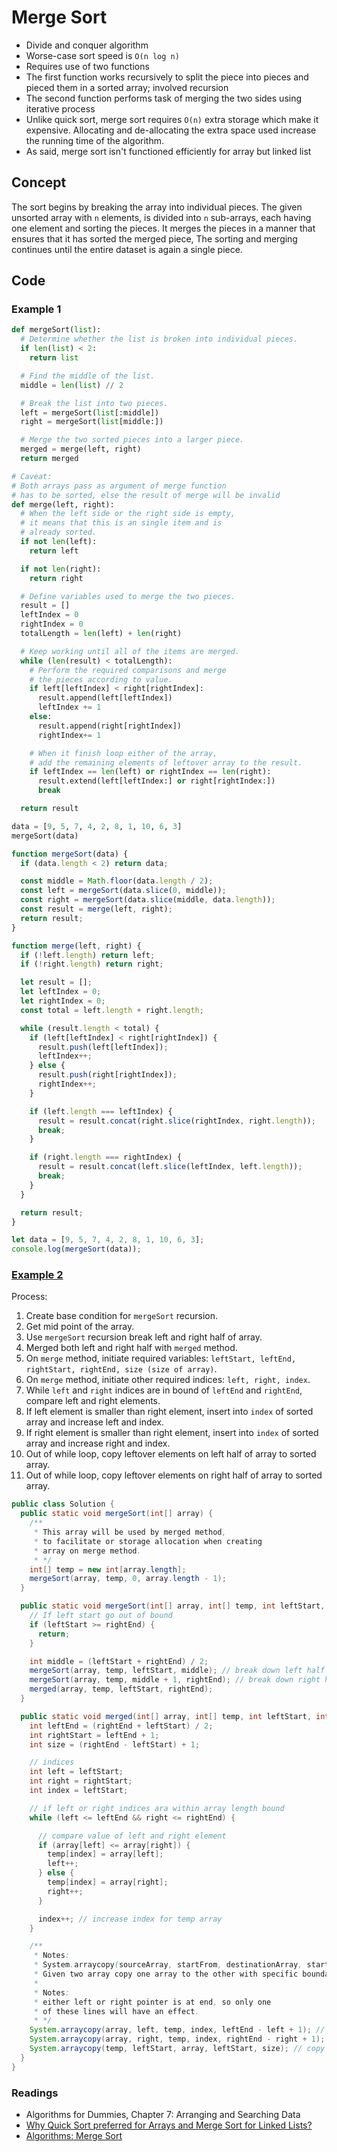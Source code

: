 # Merge Sort

- Divide and conquer algorithm
- Worse-case sort speed is `O(n log n)`
- Requires use of two functions
- The first function works recursively to split the piece into pieces and pieced them in a sorted array; involved recursion
- The second function performs task of merging the two sides using iterative process
- Unlike quick sort, merge sort requires `O(n)` extra storage which make it expensive. Allocating and de-allocating the extra space used increase the running time of the algorithm.
- As said, merge sort isn't functioned efficiently for array but linked list

## Concept

The sort begins by breaking the array into individual pieces. The given unsorted array with `n` elements, is divided into `n` sub-arrays, each having one element and sorting the pieces. It merges the pieces in a manner that ensures that it has sorted the merged piece, The sorting and merging continues until the entire dataset is again a single piece.

## Code

### Example 1

```py
def mergeSort(list):
  # Determine whether the list is broken into individual pieces.
  if len(list) < 2:
    return list

  # Find the middle of the list.
  middle = len(list) // 2

  # Break the list into two pieces.
  left = mergeSort(list[:middle])
  right = mergeSort(list[middle:])

  # Merge the two sorted pieces into a larger piece.
  merged = merge(left, right)
  return merged

# Caveat:
# Both arrays pass as argument of merge function
# has to be sorted, else the result of merge will be invalid
def merge(left, right):
  # When the left side or the right side is empty,
  # it means that this is an single item and is
  # already sorted.
  if not len(left):
    return left

  if not len(right):
    return right

  # Define variables used to merge the two pieces.
  result = []
  leftIndex = 0
  rightIndex = 0
  totalLength = len(left) + len(right)

  # Keep working until all of the items are merged.
  while (len(result) < totalLength):
    # Perform the required comparisons and merge
    # the pieces according to value.
    if left[leftIndex] < right[rightIndex]:
      result.append(left[leftIndex])
      leftIndex += 1
    else:
      result.append(right[rightIndex])
      rightIndex+= 1

    # When it finish loop either of the array,
    # add the remaining elements of leftover array to the result.
    if leftIndex == len(left) or rightIndex == len(right):
      result.extend(left[leftIndex:] or right[rightIndex:])
      break

  return result

data = [9, 5, 7, 4, 2, 8, 1, 10, 6, 3]
mergeSort(data)
```

```js
function mergeSort(data) {
  if (data.length < 2) return data;

  const middle = Math.floor(data.length / 2);
  const left = mergeSort(data.slice(0, middle));
  const right = mergeSort(data.slice(middle, data.length));
  const result = merge(left, right);
  return result;
}

function merge(left, right) {
  if (!left.length) return left;
  if (!right.length) return right;

  let result = [];
  let leftIndex = 0;
  let rightIndex = 0;
  const total = left.length + right.length;

  while (result.length < total) {
    if (left[leftIndex] < right[rightIndex]) {
      result.push(left[leftIndex]);
      leftIndex++;
    } else {
      result.push(right[rightIndex]);
      rightIndex++;
    }

    if (left.length === leftIndex) {
      result = result.concat(right.slice(rightIndex, right.length));
      break;
    }

    if (right.length === rightIndex) {
      result = result.concat(left.slice(leftIndex, left.length));
      break;
    }
  }

  return result;
}

let data = [9, 5, 7, 4, 2, 8, 1, 10, 6, 3];
console.log(mergeSort(data));
```

### [Example 2](https://www.youtube.com/watch?v=KF2j-9iSf4Q&ab_channel=HackerRank)

Process:

1. Create base condition for `mergeSort` recursion.
2. Get mid point of the array.
3. Use `mergeSort` recursion break left and right half of array.
4. Merged both left and right half with `merged` method.
5. On `merge` method, initiate required variables: `leftStart, leftEnd, rightStart, rightEnd, size (size of array)`.
6. On `merge` method, initiate other required indices: `left, right, index`.
7. While `left` and `right` indices are in bound of `leftEnd` and `rightEnd`, compare left and right elements.
8. If left element is smaller than right element, insert into `index` of sorted array and increase left and index.
9. If right element is smaller than right element, insert into `index` of sorted array and increase right and index.
10. Out of while loop, copy leftover elements on left half of array to sorted array.
11. Out of while loop, copy leftover elements on right half of array to sorted array.

```java
public class Solution {
  public static void mergeSort(int[] array) {
    /**
     * This array will be used by merged method,
     * to facilitate or storage allocation when creating
     * array on merge method.
     * */
    int[] temp = new int[array.length];
    mergeSort(array, temp, 0, array.length - 1);
  }

  public static void mergeSort(int[] array, int[] temp, int leftStart, int rightEnd) {
    // If left start go out of bound
    if (leftStart >= rightEnd) {
      return;
    }

    int middle = (leftStart + rightEnd) / 2;
    mergeSort(array, temp, leftStart, middle); // break down left half
    mergeSort(array, temp, middle + 1, rightEnd); // break down right hald
    merged(array, temp, leftStart, rightEnd);
  }

  public static void merged(int[] array, int[] temp, int leftStart, int rightEnd) {
    int leftEnd = (rightEnd + leftStart) / 2;
    int rightStart = leftEnd + 1;
    int size = (rightEnd - leftStart) + 1;

    // indices
    int left = leftStart;
    int right = rightStart;
    int index = leftStart;

    // if left or right indices ara within array length bound
    while (left <= leftEnd && right <= rightEnd) {

      // compare value of left and right element
      if (array[left] <= array[right]) {
        temp[index] = array[left];
        left++;
      } else {
        temp[index] = array[right];
        right++;
      }

      index++; // increase index for temp array
    }

    /**
     * Notes:
     * System.arraycopy(sourceArray, startFrom, destinationArray, startFrom, copyHowManyElements)
     * Given two array copy one array to the other with specific boundary.
     *
     * Notes:
     * either left or right pointer is at end, so only one
     * of these lines will have an effect.
     * */
    System.arraycopy(array, left, temp, index, leftEnd - left + 1); // copy remaining elements from the left side
    System.arraycopy(array, right, temp, index, rightEnd - right + 1); // copy remaining elements from right side
    System.arraycopy(temp, leftStart, array, leftStart, size); // copy everything from temp back to array
  }
}
```

### Readings

- Algorithms for Dummies, Chapter 7: Arranging and Searching Data
- [Why Quick Sort preferred for Arrays and Merge Sort for Linked Lists?](https://www.geeksforgeeks.org/why-quick-sort-preferred-for-arrays-and-merge-sort-for-linked-lists/?ref=gcse)
- [Algorithms: Merge Sort](https://www.youtube.com/watch?v=KF2j-9iSf4Q&ab_channel=HackerRank)
